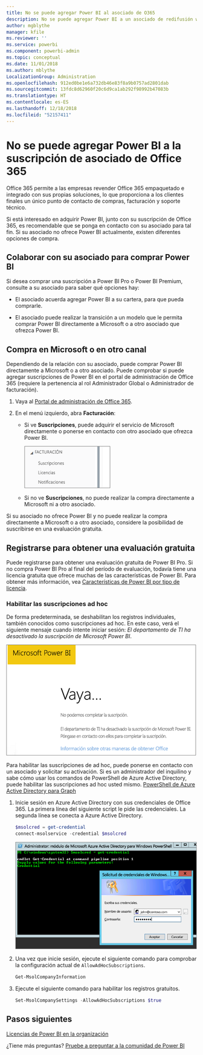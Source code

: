 ```yaml
---
title: No se puede agregar Power BI al asociado de O365
description: No se puede agregar Power BI a un asociado de redifusión web de Office 365. El modelo de redifusión web es un modelo de compra usado por Office 365.
author: mgblythe
manager: kfile
ms.reviewer: ''
ms.service: powerbi
ms.component: powerbi-admin
ms.topic: conceptual
ms.date: 11/01/2018
ms.author: mblythe
LocalizationGroup: Administration
ms.openlocfilehash: 912ed0be1e6a732db46e83f8a9b0757ad2801dab
ms.sourcegitcommit: 13fdc8d62960f20c6d9ca1ab292f98992b47083b
ms.translationtype: HT
ms.contentlocale: es-ES
ms.lasthandoff: 12/18/2018
ms.locfileid: "52157411"
---
```

# <a name="unable-to-add-power-bi-to-office-365-partner-subscription"></a>No se puede agregar Power BI a la suscripción de asociado de Office 365

Office 365 permite a las empresas revender Office 365 empaquetado e integrado con sus propias soluciones, lo que proporciona a los clientes finales un único punto de contacto de compras, facturación y soporte técnico.

Si está interesado en adquirir Power BI, junto con su suscripción de Office 365, es recomendable que se ponga en contacto con su asociado para tal fin. Si su asociado no ofrece Power BI actualmente, existen diferentes opciones de compra.

## <a name="work-with-your-partner-to-purchase-power-bi"></a>Colaborar con su asociado para comprar Power BI

Si desea comprar una suscripción a Power BI Pro o Power BI Premium, consulte a su asociado para saber qué opciones hay:

* El asociado acuerda agregar Power BI a su cartera, para que pueda comprarle.

* El asociado puede realizar la transición a un modelo que le permita comprar Power BI directamente a Microsoft o a otro asociado que ofrezca Power BI.

## <a name="purchase-from-microsoft-or-another-channel"></a>Compra en Microsoft o en otro canal

Dependiendo de la relación con su asociado, puede comprar Power BI directamente a Microsoft o a otro asociado. Puede comprobar si puede agregar suscripciones de Power BI en el portal de administración de Office 365 (requiere la pertenencia al rol Administrador Global o Administrador de facturación).

1. Vaya al [Portal de administración de Office 365](https://admin.microsoft.com/AdminPortal/Home#/homepage).

1. En el menú izquierdo, abra **Facturación**:

    * Si ve **Suscripciones**, puede adquirir el servicio de Microsoft directamente o ponerse en contacto con otro asociado que ofrezca Power BI.

        ![Facturación con suscripciones](media/service-admin-syndication-partner/billingsub.png)

    * Si no ve **Suscripciones**, no puede realizar la compra directamente a Microsoft ni a otro asociado.

Si su asociado no ofrece Power BI y no puede realizar la compra directamente a Microsoft o a otro asociado, considere la posibilidad de suscribirse en una evaluación gratuita.

## <a name="sign-up-for-a-free-trial"></a>Registrarse para obtener una evaluación gratuita

Puede registrarse para obtener una evaluación gratuita de Power BI Pro. Si no compra Power BI Pro al final del período de evaluación, todavía tiene una licencia gratuita que ofrece muchas de las características de Power BI. Para obtener más información, vea [Características de Power BI por tipo de licencia](service-features-license-type.md).

### <a name="enable-ad-hoc-subscriptions"></a>Habilitar las suscripciones ad hoc

De forma predeterminada, se deshabilitan los registros individuales, también conocidos como suscripciones ad hoc. En este caso, verá el siguiente mensaje cuando intente iniciar sesión: *El departamento de TI ha desactivado la suscripción de Microsoft Power BI*.

![Imagen para pedir disculpas](media/service-admin-syndication-partner/sorry.png)

Para habilitar las suscripciones de ad hoc, puede ponerse en contacto con un asociado y solicitar su activación. Si es un administrador del inquilino y sabe cómo usar los comandos de PowerShell de Azure Active Directory, puede habilitar las suscripciones ad hoc usted mismo. [PowerShell de Azure Active Directory para Graph](/powershell/azure/active-directory/install-adv2/)

1. Inicie sesión en Azure Active Directory con sus credenciales de Office 365. La primera línea del siguiente script le pide las credenciales. La segunda línea se conecta a Azure Active Directory.

    ```powershell
    $msolcred = get-credential
    connect-msolservice -credential $msolcred
    ```

    ![Escriba sus credenciales.](media/service-admin-syndication-partner/aad-signin.png)

1. Una vez que inicie sesión, ejecute el siguiente comando para comprobar la configuración actual de `AllowAdHocSubscriptions`.

    ```powershell
    Get-MsolCompanyInformation
    ```

1. Ejecute el siguiente comando para habilitar los registros gratuitos.

    ```powershell
    Set-MsolCompanySettings -AllowAdHocSubscriptions $true
    ```

## <a name="next-steps"></a>Pasos siguientes

[Licencias de Power BI en la organización](service-admin-licensing-organization.md)

¿Tiene más preguntas? [Pruebe a preguntar a la comunidad de Power BI](http://community.powerbi.com/)